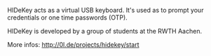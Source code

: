 HIDeKey acts as a virtual USB keyboard. It's used as to prompt your credentials or one time passwords (OTP).

HIDeKey is developed by a group of students at the RWTH Aachen.

More infos: http://0l.de/projects/hidekey/start
